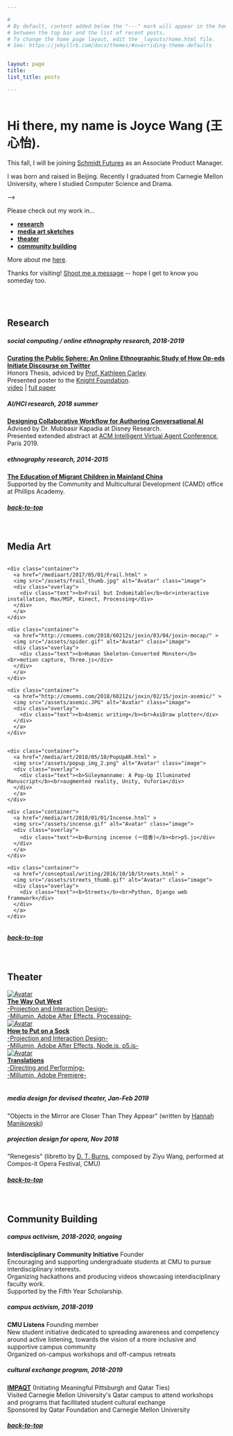 ```yaml
---

#
# By default, content added below the "---" mark will appear in the home page
# between the top bar and the list of recent posts.
# To change the home page layout, edit the _layouts/home.html file.
# See: https://jekyllrb.com/docs/themes/#overriding-theme-defaults


layout: page
title:  
list_title: posts

---
```


<img src="/assets/headshot_3.jpeg" class="img-headshot" alt="">

# Hi there, my name is Joyce Wang (王心怡).

This fall, I will be joining [Schmidt Futures](https://schmidtfutures.com/) as an Associate Product Manager.

I was born and raised in Beijing. Recently I graduated from Carnegie Mellon University, where I studied Computer Science and Drama. 


 -->

Please check out my work in... 
- **[research](#research)**
- **[media art sketches](#media-art)**
- **[theater](#theater)**
- **[community building](#community-building)**

More about me [here](/cv). 

Thanks for visiting! [Shoot me a message](mailto:joycexinyiwang@cmu.edu) -- hope I get to know you someday too.

<br>

<br>

## Research

##### social computing / online ethnography research, 2018-2019
**[Curating the Public Sphere: An Online Ethnographic Study of How Op-eds Initiate Discourse on Twitter](https://vimeo.com/358357818)**  
Honors Thesis, adviced by [Prof. Kathleen Carley](http://www.casos.cs.cmu.edu/bios/carley/carley.html).  
Presented poster to the [Knight Foundation](https://www.cmu.edu/news/stories/archives/2019/july/knight-foundation-disinformation.html).  
[video](https://vimeo.com/358357818) | [full paper](/assets/SCSThesis_JoyceWang.pdf)

##### AI/HCI research, 2018 summer
**[Designing Collaborative Workflow for Authoring Conversational AI](/assets/IVA_2019_paper_88.pdf)**  
Advised by Dr. Mubbasir Kapadia at Disney Research.  
Presented extended abstract at [ACM Intelligent Virtual Agent Conference](https://iva2019.sciencesconf.org/), Paris 2019.  

##### ethnography research, 2014-2015
**[The Education of Migrant Children in Mainland China](/research/2015/01/20/CAMD.html)**  
Supported by the Community and Multicultural Development (CAMD) office at Phillips Academy.  

##### [back-to-top](#hi-there-my-name-is-joyce-wang-王心怡)

<br>

## Media Art


<div class="row"> 

  <div class="column">

    <div class="container">
      <a href="/mediaart/2017/05/01/Frail.html" >
      <img src="/assets/frail_thumb.jpg" alt="Avatar" class="image">
      <div class="overlay">
        <div class="text"><b>Frail but Indomitable</b><br>interactive installation, Max/MSP, Kinect, Processing</div>
      </div>
      </a>
    </div>

    <div class="container">
      <a href="http://cmuems.com/2018/60212s/joxin/03/04/joxin-mocap/" >
      <img src="/assets/spider.gif" alt="Avatar" class="image">
      <div class="overlay">
        <div class="text"><b>Human Skeleton-Converted Monster</b><br>motion capture, Three.js</div>
      </div>
      </a>
    </div>

    <div class="container">
      <a href="http://cmuems.com/2018/60212s/joxin/02/15/joxin-asemic/" >
      <img src="/assets/asemic.JPG" alt="Avatar" class="image">
      <div class="overlay">
        <div class="text"><b>Asemic writing</b><br>AxiDraw plotter</div>
      </div>
      </a>
    </div>


  </div>

  <div class="column">

    <div class="container">
      <a href="/media/art/2018/05/10/PopUpAR.html" >
      <img src="/assets/popup_img_2.png" alt="Avatar" class="image">
      <div class="overlay">
        <div class="text"><b>Süleymanname: A Pop-Up Illuminated Manuscript</b><br>augmented reality, Unity, Vuforia</div>
      </div>
      </a>
    </div>

    <div class="container">
      <a href="/media/art/2018/01/01/Incense.html" >
      <img src="/assets/incense.gif" alt="Avatar" class="image">
      <div class="overlay">
        <div class="text"><b>Burning incense (一炷香)</b><br>p5.js</div>
      </div>
      </a>
    </div>

    <div class="container">
      <a href="/conceptual/writing/2016/10/10/Streets.html" >
      <img src="/assets/streets_thumb.gif" alt="Avatar" class="image">
      <div class="overlay">
        <div class="text"><b>Streets</b><br>Python, Django web framework</div>
      </div>
      </a>
    </div>

  </div>
</div>

##### [back-to-top](#hi-there-my-name-is-joyce-wang-王心怡)


<br>

## Theater

<div class="row">
    <div class="container">
      <a href="/theater/2018/10/04/WoW.html" >
      <img src="/assets/WoW_6.jpg" alt="Avatar" class="image">
      <div class="overlay">
        <div class="text"><b>The Way Out West</b><br>-Projection and Interaction Design-<br>-Millumin, Adobe After Effects, Processing-</div>
      </div>
      </a>
    </div>
</div>

<div class="row">
    <div class="container">
      <a href="/theater/2017/11/05/Sock.html" >
      <img src="/assets/sock_thumb.jpeg" alt="Avatar" class="image">
      <div class="overlay">
        <div class="text"><b>How to Put on a Sock</b><br>-Projection and Interaction Design-<br>-Millumin, Adobe After Effects, Node.js, p5.js-</div>
      </div>
      </a>
    </div>
</div>

<div class="row"> 
	<div class="container">
	  <a href="/theater/2017/12/10/Translations.html" >
	  <img src="/assets/translations_1.gif" alt="Avatar" class="image">
	  <div class="overlay">
	    <div class="text"><b>Translations</b><br>-Directing and Performing-<br>-Millumin, Adobe Premiere-</div>
	  </div>
	  </a>
	</div>
</div>

<br>

##### media design for devised theater, Jan-Feb 2019
"Objects in the Mirror are Closer Than They Appear" (written by [Hannah Manikowski](https://about.me/hannahmanikowski))

##### projection design for opera, Nov 2018
"Renegesis" (libretto by [D. T. Burns](http://dtburns.com/), composed by Ziyu Wang, performed at Compos-it Opera Festival, CMU)

##### [back-to-top](#hi-there-my-name-is-joyce-wang-王心怡)

<!-- 

##### projection design for play, Sep-Oct 2018
"The Way Out West" (written by [Liza Birkenmeier](https://newplayexchange.org/users/1193/liza-birkenmeier), directed by [Kim Weild](https://www.kimweild.com/), performed at CMU)  
-[documentation](/theater/2018/10/04/WoW.html)

##### experimental performance, Sep-Oct 2017
"Translations" (created by yours truly)  
-[documentation](/theater/2017/12/10/Translations.html)

##### projection and interaction design for play, Sep-Oct 2017
"How to Put on a Sock" (created and directed by [Rachel Karp](https://www.rachelkarp.com/), performed at CMU)  
-[documentation](/theater/2017/11/05/Sock.html) -->

<br>

## Community Building

##### campus activism, 2018-2020, ongoing
**Interdisciplinary Community Initiative** Founder  
Encouraging and supporting undergraduate students at CMU to pursue interdisciplinary interests.  
Organizing hackathons and producing videos showcasing interdisciplinary faculty work.  
Supported by the Fifth Year Scholarship.

##### campus activism, 2018-2019
**CMU Listens** Founding member  
New student initiative dedicated to spreading awareness and competency around active listening, towards the vision of a more inclusive and supportive campus community  
Organized on-campus workshops and off-campus retreats 

##### cultural exchange program, 2018-2019
**[IMPAQT](https://www.cmu.edu/student-affairs/dean/impaqt/index.html)** (Initiating Meaningful Pittsburgh and Qatar Ties)  
Visited Carnegie Mellon University's Qatar campus to attend workshops and programs that facilitated student cultural exchange  
Sponsored by Qatar Foundation and Carnegie Mellon University

##### [back-to-top](#hi-there-my-name-is-joyce-wang-王心怡)


<br>
